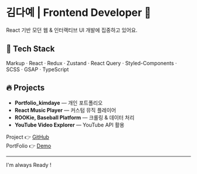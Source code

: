# 김다예 | Frontend Developer 🪽

React 기반 모던 웹 & 인터랙티브 UI 개발에 집중하고 있어요.

## 🚀 Tech Stack
Markup · React · Redux · Zustand · React Query · Styled-Components · SCSS · GSAP · TypeScript

## 🔥 Projects
- **Portfolio_kimdaye** — 개인 포트폴리오  
- **React Music Player** — 커스텀 뮤직 플레이어  
- **ROOKie, Baseball Platform** — 크롤링 & 데이터 처리  
- **YouTube Video Explorer** — YouTube API 활용

Project 👉 [GitHub](https://github.com/dayekimm0)  
PortFolio 👉 [Demo](https://dayekimm0.github.io/Portfolio_kimdaye/)

---

I'm always Ready !
